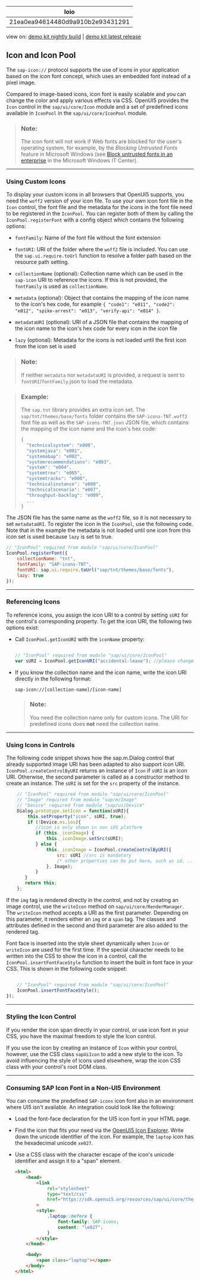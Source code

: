 <!-- loio21ea0ea94614480d9a910b2e93431291 -->

| loio |
| -----|
| 21ea0ea94614480d9a910b2e93431291 |

<div id="loio">

view on: [demo kit nightly build](https://openui5nightly.hana.ondemand.com/topic/21ea0ea94614480d9a910b2e93431291) | [demo kit latest release](https://sdk.openui5.org/topic/21ea0ea94614480d9a910b2e93431291)</div>

## Icon and Icon Pool

The `sap-icon://` protocol supports the use of icons in your application based on the icon font concept, which uses an embedded font instead of a pixel image.

Compared to image-based icons, icon font is easily scalable and you can change the color and apply various effects via CSS. OpenUI5 provides the `Icon` control in the `sap/ui/core/Icon` module and a set of predefined icons available in `IconPool` in the `sap/ui/core/IconPool` module.

> ### Note:  
> The icon font will not work if Web fonts are blocked for the user's operating system, for example, by the *Blocking Untrusted Fonts* feature in Microsoft Windows \(see [Block untrusted fonts in an enterprise](https://technet.microsoft.com/en-us/itpro/windows/keep-secure/block-untrusted-fonts-in-enterprise) in the Microsoft Windows IT Center\).

***

### Using Custom Icons

To display your custom icons in all browsers that OpenUI5 supports, you need the `woff2` version of your icon file. To use your own icon font file in the `Icon` control, the font file and the metadata for the icons in the font file need to be registered in the `IconPool`. You can register both of them by calling the `IconPool.registerFont` with a config object which contains the following options:

-   `fontFamily`: Name of the font file without the font extension

-   `fontURI`: URI of the folder where the `woff2` file is included. You can use the `sap.ui.require.toUrl` function to resolve a folder path based on the resource path setting.

-   `collectionName` \(optional\): Collection name which can be used in the `sap-icon` URI to reference the icons. If this is not provided, the `fontFamily` is used as `collectionName`.

-   `metadata` \(optional\): Object that contains the mapping of the icon name to the icon's hex code, for example `{ "code1": "e011", "code2": "e012", "spike-arrest": "e013", "verify-api": "e014" }`.

-   `metadataURI` \(optional\): URI of a JSON file that contains the mapping of the icon name to the icon's hex code for every icon in the icon file

-   `lazy` \(optional\): Metadata for the icons is not loaded until the first icon from the icon set is used


> ### Note:  
> If neither `metadata` nor `metadataURI` is provided, a request is sent to `fontURI`/`fontFamily`.json to load the metadata.

> ### Example:  
> The `sap.tnt` library provides an extra icon set. The `sap/tnt/themes/base/fonts` folder contains the `SAP-icons-TNT.woff2` font file as well as the `SAP-icons-TNT.json` JSON file, which contains the mapping of the icon name and the icon's hex code:
> 
> ```js
> {
>   "technicalsystem": "e000",
>   "systemjava": "e001",
>   "systemabap": "e002",
>   "systemrecommendations": "e003",
>   "system": "e004",
>   "systemtrex": "e005",
>   "systemtracks": "e006",
>   "technicalinstance": "e008",
>   "technicalscenario": "e007",
>   "throughput-backlog": "e009",
>   ...
> }
> ```

The JSON file has the same name as the `woff2` file, so it is not necessary to set `metadataURI`. To register the icon in the `IconPool`, use the following code. Note that in the example the metadata is not loaded until one icon from this icon set is used because `lazy` is set to true.

```js
// "IconPool" required from module "sap/ui/core/IconPool"
IconPool.registerFont({
    collectionName: "tnt",
    fontFamily: "SAP-icons-TNT",
    fontURI: sap.ui.require.toUrl("sap/tnt/themes/base/fonts"),
    lazy: true
});
```

***

### Referencing Icons

To reference icons, you assign the icon URI to a control by setting `sURI` for the control's corresponding property. To get the icon URI, the following two options exist:

-   Call `IconPool.getIconURI` with the `iconName` property:

    ```js
    
    // "IconPool" required from module "sap/ui/core/IconPool"
    var sURI = IconPool.getIconURI("accidental-leave"); //please change the parameter to the name of your desired icon
    ```

-   If you know the collection name and the icon name, write the icon URI directly in the following format:

    ```
    sap-icon://[collection-name]/[icon-name]
    ```

    > ### Note:  
    > You need the collection name only for custom icons. The URI for predefined icons does **not** need the collection name.


***

### Using Icons in Controls

The following code snippet shows how the sap.m.Dialog control that already supported image URI has been adapted to also support icon URI. `IconPool.createControlByURI` returns an instance of `Icon` if `sURI` is an icon URI. Otherwise, the second parameter is called as a constructor method to create an instance. The `sURI` is set for the `src` property of the instance.

```js
    // "IconPool" required from module "sap/ui/core/IconPool"
    // "Image" required from module "sap/m/Image"
    // "Device" required from module "sap/ui/Device"
    Dialog.prototype.setIcon = function(sURI){
        this.setProperty("icon", sURI, true);
        if (!Device.os.ios){
           //icon is only shown in non iOS platform
           if (this._iconImage) {
               this._iconImage.setSrc(sURI);
           } else {
               this._iconImage = IconPool.createControlByURI({
                   src: sURI //src is mandatory
                   /* other properties can be put here, such as id, ...*/
               }, Image);
           }
       }
       return this;
    };

```

If the `img` tag is rendered directly in the control, and not by creating an image control, use the `writeIcon` method on `sap/ui/core/RenderManager`. The `writeIcon` method accepts a URI as the first parameter. Depending on this parameter, it renders either an `img` or a `span` tag. The classes and attributes defined in the second and third parameter are also added to the rendered tag.

Font face is inserted into the style sheet dynamically when `Icon` or `writeIcon` are used for the first time. If the special character needs to be written into the CSS to show the icon in a control, call the `IconPool.insertFontFaceStyle` function to insert the built in font face in your CSS. This is shown in the following code snippet:

```js

    // "IconPool" required from module "sap/ui/core/IconPool"
    IconPool.insertFontFaceStyle();
});
```

***

### Styling the Icon Control

If you render the icon span directly in your control, or use icon font in your CSS, you have the maximal freedom to style the Icon control.

If you use the icon by creating an instance of `Icon` within your control, however, use the CSS class `sapUiIcon` to add a new style to the icon. To avoid influencing the style of icons used elsewhere, wrap the icon CSS class with your control's root DOM class.

***

<a name="loio21ea0ea94614480d9a910b2e93431291__section_whp_y2l_mmb"/>

### Consuming SAP Icon Font in a Non-UI5 Environment

You can consume the predefined `SAP-icons` icon font also in an environment where UI5 isn't available. An integration could look like the following:

-   Load the font-face declaration for the UI5 icon font in your HTML page.
-   Find the icon that fits your need via the [OpenUI5 Icon Explorer](https://sdk.openui5.org/test-resources/sap/m/demokit/iconExplorer/webapp/index.html#/overview/SAP-icons). Write down the unicode identifier of the icon. For example, the `laptop` icon has the hexadecimal unicode `xe027`.
-   Use a CSS class with the character escape of the icon's unicode identifier and assign it to a "span" element.

    ```html
    <html>
    	<head>
    		<link
    			rel="stylesheet"
    			type="text/css"
    			href="https://sdk.openui5.org/resources/sap/ui/core/themes/base/SAP-icons.css"
    		>
    		<style>
    			.laptop::before {
    				font-family: SAP-icons;
    				content: "\e027";
    			}
    		</style>
    	</head>
    
    	<body>
    		<span class="laptop"></span>
    	</body>
    </html>
    ```


